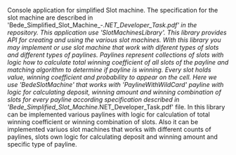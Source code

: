 Console application for simplified Slot machine. 
The specification for the slot machine are described in 'Bede_Simplified_Slot_Machine_-_.NET_Developer_Task.pdf' in the repository.
This application use 'SlotMachinesLibrary'.
This library provides API for creating and using the various slot machines.
With this library you may implement or use slot machine that work with diferent types of slots and different types of paylines.
Paylines represent collections of slots with logic how to calculate total winning coefficient of all slots of the payline
and matching algorithm to determine if payline is winning. Every slot holds value, winning coefficient and probability to appear on the cell.
Here we use 'BedeSlotMachine' that works with 'PaylineWithWildCard' payline with logic for calculating deposit, winning amount and winning combination of slots for every payline according specification described in 'Bede_Simplified_Slot_Machine_.NET_Developer_Task.pdf' file.
In this library can be implemented various paylines with logic for calculation of total winning coefficient or winning combination of slots.
Also it can be implemented variuos slot machines that works with different counts of paylines, slots own logic for calculating deposit and winning amount and specific type of payline.




